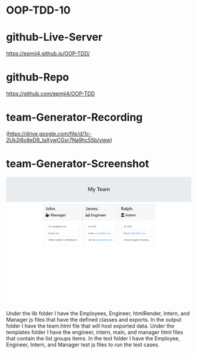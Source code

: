 # OOP-TDD-10

# github-Live-Server

 https://epmjj4.github.io/OOP-TDD/

 # github-Repo

 https://github.com/epmjj4/OOP-TDD

 # team-Generator-Recording

 (https://drive.google.com/file/d/1c-2Uk2j6o8eD9_IaXywCGsr7Na9hc55b/view)

 # team-Generator-Screenshot

 ![team-Gen](https://raw.githubusercontent.com/epmjj4/OOP-TDD/main/assets/OOP-TDD-Screenshot.png "team-Generator-Screenshot")


 Under the lib folder I have the Employees, Engineer, htmlRender, Intern, and Manager js files that have the defined classes and exports. In the output folder I have the team.html file that will host exported data. Under the templates folder I have the engineer, intern, main, and manager html files that contain the list groups items. In the test folder I have the Employee, Engineer, Intern, and Manager test js files to run the test cases. 